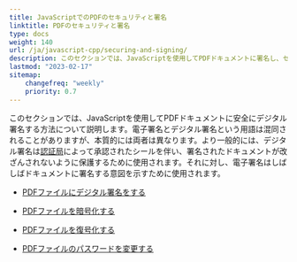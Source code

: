 ```yaml
---
title: JavaScriptでのPDFのセキュリティと署名
linktitle: PDFのセキュリティと署名
type: docs
weight: 140
url: /ja/javascript-cpp/securing-and-signing/
description: このセクションでは、JavaScriptを使用してPDFドキュメントに署名し、セキュリティを確保する機能について説明します
lastmod: "2023-02-17"
sitemap:
    changefreq: "weekly"
    priority: 0.7
---
```


このセクションでは、JavaScriptを使用してPDFドキュメントに安全にデジタル署名する方法について説明します。電子署名とデジタル署名という用語は混同されることがありますが、本質的には両者は異なります。より一般的には、デジタル署名は[認証局](https://en.wikipedia.org/wiki/Certificate_authority)によって承認されたシールを伴い、署名されたドキュメントが改ざんされないように保護するために使用されます。それに対し、電子署名はしばしばドキュメントに署名する意図を示すために使用されます。

- [PDFファイルにデジタル署名をする](/pdf/ja/javascript-cpp/sign-pdf/)
- [PDFファイルを暗号化する](/pdf/ja/javascript-cpp/encrypt-pdf/)
- [PDFファイルを復号化する](/pdf/ja/javascript-cpp/decrypt-pdf/)

- [PDFファイルのパスワードを変更する](/pdf/ja/javascript-cpp/change-password-pdf/)